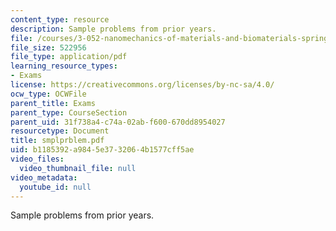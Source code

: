 ```yaml
---
content_type: resource
description: Sample problems from prior years.
file: /courses/3-052-nanomechanics-of-materials-and-biomaterials-spring-2007/b1185392a9845e3732064b1577cff5ae_smplprblem.pdf
file_size: 522956
file_type: application/pdf
learning_resource_types:
- Exams
license: https://creativecommons.org/licenses/by-nc-sa/4.0/
ocw_type: OCWFile
parent_title: Exams
parent_type: CourseSection
parent_uid: 31f738a4-c74a-02ab-f600-670dd8954027
resourcetype: Document
title: smplprblem.pdf
uid: b1185392-a984-5e37-3206-4b1577cff5ae
video_files:
  video_thumbnail_file: null
video_metadata:
  youtube_id: null
---
```

Sample problems from prior years.